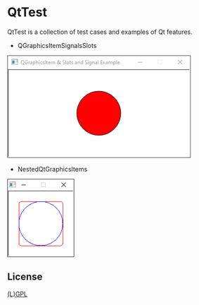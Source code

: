 # QtTest

QtTest is a collection of test cases and examples of Qt features. 

- QGraphicsItemSignalsSlots
<img src=https://raw.githubusercontent.com/Blario123/QtTest/master//docs/images/QGraphicsItemSignalsSlots.gif>

- NestedQtGraphicsItems
<img src=https://raw.githubusercontent.com/Blario123/QtTest/master//docs/images/NestedQtGraphicsItems.png>

## License
[(L)GPL](https://www.gnu.org/licenses/lgpl-3.0.en.html)
